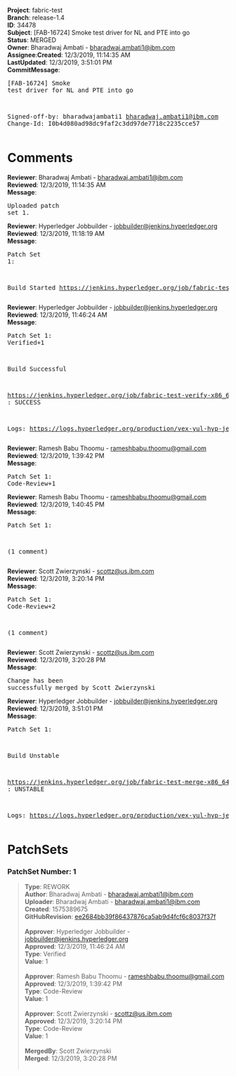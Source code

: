 <strong>Project</strong>: fabric-test</br><strong>Branch</strong>: release-1.4<br><strong>ID</strong>: 34478<br><strong>Subject</strong>: [FAB-16724] Smoke test driver for NL and PTE into go<br><strong>Status</strong>: MERGED<br><strong>Owner</strong>: Bharadwaj Ambati - bharadwaj.ambati1@ibm.com<br><strong>Assignee</strong>:<strong>Created</strong>: 12/3/2019, 11:14:35 AM<br><strong>LastUpdated</strong>: 12/3/2019, 3:51:01 PM<br><strong>CommitMessage</strong>:<br><pre>[FAB-16724] Smoke test driver for NL and PTE into go

Signed-off-by: bharadwajambati1 <bharadwaj.ambati1@ibm.com>
Change-Id: I0b4d080ad98dc9faf2c3dd97de7718c2235cce57
</pre><h1>Comments</h1><strong>Reviewer</strong>: Bharadwaj Ambati - bharadwaj.ambati1@ibm.com<br><strong>Reviewed</strong>: 12/3/2019, 11:14:35 AM<br><strong>Message</strong>: <pre>Uploaded patch set 1.</pre><strong>Reviewer</strong>: Hyperledger Jobbuilder - jobbuilder@jenkins.hyperledger.org<br><strong>Reviewed</strong>: 12/3/2019, 11:18:19 AM<br><strong>Message</strong>: <pre>Patch Set 1:

Build Started https://jenkins.hyperledger.org/job/fabric-test-verify-x86_64/4186/</pre><strong>Reviewer</strong>: Hyperledger Jobbuilder - jobbuilder@jenkins.hyperledger.org<br><strong>Reviewed</strong>: 12/3/2019, 11:46:24 AM<br><strong>Message</strong>: <pre>Patch Set 1: Verified+1

Build Successful 

https://jenkins.hyperledger.org/job/fabric-test-verify-x86_64/4186/ : SUCCESS

Logs: https://logs.hyperledger.org/production/vex-yul-hyp-jenkins-3/fabric-test-verify-x86_64/4186</pre><strong>Reviewer</strong>: Ramesh Babu Thoomu - rameshbabu.thoomu@gmail.com<br><strong>Reviewed</strong>: 12/3/2019, 1:39:42 PM<br><strong>Message</strong>: <pre>Patch Set 1: Code-Review+1</pre><strong>Reviewer</strong>: Ramesh Babu Thoomu - rameshbabu.thoomu@gmail.com<br><strong>Reviewed</strong>: 12/3/2019, 1:40:45 PM<br><strong>Message</strong>: <pre>Patch Set 1:

(1 comment)</pre><strong>Reviewer</strong>: Scott Zwierzynski - scottz@us.ibm.com<br><strong>Reviewed</strong>: 12/3/2019, 3:20:14 PM<br><strong>Message</strong>: <pre>Patch Set 1: Code-Review+2

(1 comment)</pre><strong>Reviewer</strong>: Scott Zwierzynski - scottz@us.ibm.com<br><strong>Reviewed</strong>: 12/3/2019, 3:20:28 PM<br><strong>Message</strong>: <pre>Change has been successfully merged by Scott Zwierzynski</pre><strong>Reviewer</strong>: Hyperledger Jobbuilder - jobbuilder@jenkins.hyperledger.org<br><strong>Reviewed</strong>: 12/3/2019, 3:51:01 PM<br><strong>Message</strong>: <pre>Patch Set 1:

Build Unstable 

https://jenkins.hyperledger.org/job/fabric-test-merge-x86_64/920/ : UNSTABLE

Logs: https://logs.hyperledger.org/production/vex-yul-hyp-jenkins-3/fabric-test-merge-x86_64/920</pre><h1>PatchSets</h1><h3>PatchSet Number: 1</h3><blockquote><strong>Type</strong>: REWORK<br><strong>Author</strong>: Bharadwaj Ambati - bharadwaj.ambati1@ibm.com<br><strong>Uploader</strong>: Bharadwaj Ambati - bharadwaj.ambati1@ibm.com<br><strong>Created</strong>: 1575389675<br><strong>GitHubRevision</strong>: [ee2684bb39f86437876ca5ab9d4fcf6c8037f37f](https://github.com/hyperledger/fabric-test/commit/ee2684bb39f86437876ca5ab9d4fcf6c8037f37f)<br><br><strong>Approver</strong>: Hyperledger Jobbuilder - jobbuilder@jenkins.hyperledger.org<br><strong>Approved</strong>: 12/3/2019, 11:46:24 AM<br><strong>Type</strong>: Verified<br><strong>Value</strong>: 1<br><br><strong>Approver</strong>: Ramesh Babu Thoomu - rameshbabu.thoomu@gmail.com<br><strong>Approved</strong>: 12/3/2019, 1:39:42 PM<br><strong>Type</strong>: Code-Review<br><strong>Value</strong>: 1<br><br><strong>Approver</strong>: Scott Zwierzynski - scottz@us.ibm.com<br><strong>Approved</strong>: 12/3/2019, 3:20:14 PM<br><strong>Type</strong>: Code-Review<br><strong>Value</strong>: 1<br><br><strong>MergedBy</strong>: Scott Zwierzynski<br><strong>Merged</strong>: 12/3/2019, 3:20:28 PM<br><br></blockquote>